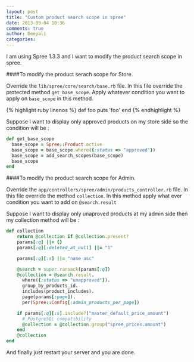 ```yaml
---
layout: post
title: "Custom product search scope in spree"
date: 2013-09-04 10:36
comments: true
author: Deepali
categories: 
---
```


I am using Spree 1.3.3 and I want to modify the product search scope in
spree.

####To modify the product serach scope for Store.

  Override the `lib/spree/core/search/base.rb` file.
  In this file override the protected method `get_base_scope`. Apply whatever condition you want to apply on `base_scope` in this method.
  
{% highlight ruby linenos %}
def foo
  puts 'foo'
end
{% endhighlight %}

  Suppose I want to display only approved products on my store side so
the condition will be :

```ruby
def get_base_scope
  base_scope = Spree::Product.active
  base_scope = base_scope.where({:status => "approved"})
  base_scope = add_search_scopes(base_scope)
  base_scope
end
```

####To modify the product search scope for Admin.

  Override the `app/controllers/spree/admin/products_controller.rb`
file.
  In this file override the method `collection`.
   In this method apply what ever condition you want to add on `@search.result`
  
  Suppose I want to display only unaproved products at my admin side
then my collection method will be :

```ruby
def collection
    return @collection if @collection.present?
    params[:q] ||= {}
    params[:q][:deleted_at_null] ||= "1"

    params[:q][:s] ||= "name asc"

    @search = super.ransack(params[:q])
    @collection = @search.result.
      where({:status => "unapproved"}).
      group_by_products_id.
      includes(product_includes).
      page(params[:page]).
      per(Spree::Config[:admin_products_per_page])

    if params[:q][:s].include?("master_default_price_amount")
      # PostgreSQL compatibility
      @collection = @collection.group("spree_prices.amount")
    end
    @collection
end
```

And finally just restart your server and you are done.
